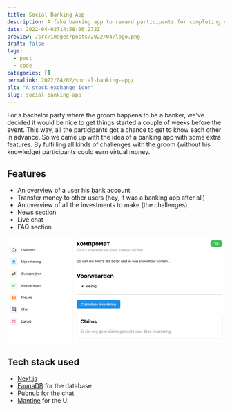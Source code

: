 ```yaml
---
title: Social Banking App
description: A fake banking app to reward participants for completing challenges.
date: 2022-04-02T14:58:06.272Z
preview: /src/images/posts/2022/04/logo.png
draft: false
tags:
  - post
  - code
categories: []
permalink: 2022/04/02/social-banking-app/
alt: "A stock exchange icon"
slug: social-banking-app
---
```


For a bachelor party where the groom happens to be a banker, we've decided it would be nice to get things started a couple of weeks before the event. This way, all the participants got a chance to get to know each other in advance. So we came up with the idea of a banking app with some extra features. By fulfilling all kinds of challenges with the groom (without his knowledge) participants could earn virtual money.

## Features

- An overview of a user his bank account
- Transfer money to other users (hey, it was a banking app after all)
- An overview of all the investments to make (the challenges)
- News section
- Live chat
- FAQ section

![Screenshot of an investment](/src/images/posts/2022/04/kompromat.png)

## Tech stack used

- [Next.js](https://nextjs.org/)
- [FaunaDB](https://fauna.com/) for the database
- [Pubnub](https://www.pubnub.com/) for the chat
- [Mantine](https://mantine.dev/) for the UI
